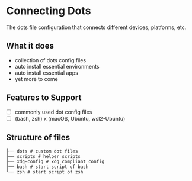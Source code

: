 # Connecting Dots

The dots file configuration that connects different devices, platforms, etc.

## What it does

- collection of dots config files
- auto install essential environments
- auto install essential apps
- yet more to come

## Features to Support

- [ ] commonly used dot config files
- [ ] (bash, zsh) x (macOS, Ubuntu, wsl2-Ubuntu)

## Structure of files

```plain text
├── dots # custom dot files
├── scripts # helper scripts
├── xdg-config # xdg compliant config
├── bash # start script of bash
└── zsh # start script of zsh
```
